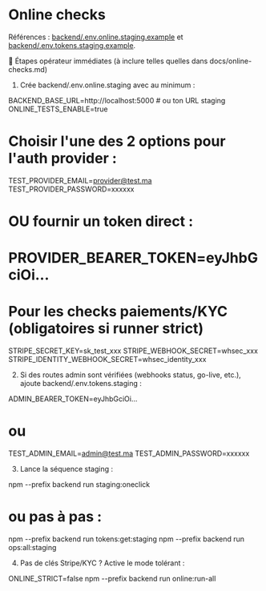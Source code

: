 # Online checks

Références : [backend/.env.online.staging.example](../backend/.env.online.staging.example) et [backend/.env.tokens.staging.example](../backend/.env.tokens.staging.example).

🔧 Étapes opérateur immédiates (à inclure telles quelles dans docs/online-checks.md)

1) Crée backend/.env.online.staging avec au minimum :

BACKEND_BASE_URL=http://localhost:5000      # ou ton URL staging
ONLINE_TESTS_ENABLE=true

# Choisir l'une des 2 options pour l'auth provider :
TEST_PROVIDER_EMAIL=provider@test.ma
TEST_PROVIDER_PASSWORD=xxxxxx
# OU fournir un token direct :
# PROVIDER_BEARER_TOKEN=eyJhbGciOi...

# Pour les checks paiements/KYC (obligatoires si runner strict)
STRIPE_SECRET_KEY=sk_test_xxx
STRIPE_WEBHOOK_SECRET=whsec_xxx
STRIPE_IDENTITY_WEBHOOK_SECRET=whsec_identity_xxx


2) Si des routes admin sont vérifiées (webhooks status, go-live, etc.), ajoute backend/.env.tokens.staging :

ADMIN_BEARER_TOKEN=eyJhbGciOi...
# ou
TEST_ADMIN_EMAIL=admin@test.ma
TEST_ADMIN_PASSWORD=xxxxxx


3) Lance la séquence staging :

npm --prefix backend run staging:oneclick
# ou pas à pas :
npm --prefix backend run tokens:get:staging
npm --prefix backend run ops:all:staging


4) Pas de clés Stripe/KYC ? Active le mode tolérant :

ONLINE_STRICT=false npm --prefix backend run online:run-all

